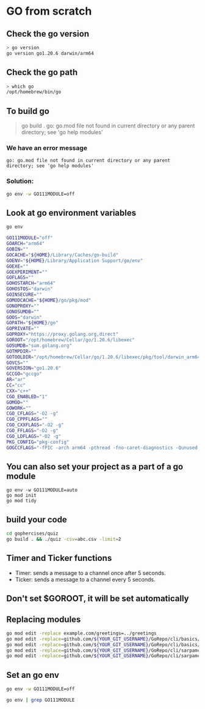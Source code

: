# GO from scratch

## Check the go version

```bash
> go version
go version go1.20.6 darwin/arm64
```

## Check the go path

```bash
> which go
/opt/homebrew/bin/go
```

## To build go

> go build .
> go: go.mod file not found in current directory or any parent directory; see 'go help modules'

### We have an error message

`go: go.mod file not found in current directory or any parent directory; see 'go help modules'`

### Solution:

```bash
go env -w GO111MODULE=off
```

## Look at go environment variables

```bash
go env

GO111MODULE="off"
GOARCH="arm64"
GOBIN=""
GOCACHE="${HOME}/Library/Caches/go-build"
GOENV="${HOME}/Library/Application Support/go/env"
GOEXE=""
GOEXPERIMENT=""
GOFLAGS=""
GOHOSTARCH="arm64"
GOHOSTOS="darwin"
GOINSECURE=""
GOMODCACHE="${HOME}/go/pkg/mod"
GONOPROXY=""
GONOSUMDB=""
GOOS="darwin"
GOPATH="${HOME}/go"
GOPRIVATE=""
GOPROXY="https://proxy.golang.org,direct"
GOROOT="/opt/homebrew/Cellar/go/1.20.6/libexec"
GOSUMDB="sum.golang.org"
GOTMPDIR=""
GOTOOLDIR="/opt/homebrew/Cellar/go/1.20.6/libexec/pkg/tool/darwin_arm64"
GOVCS=""
GOVERSION="go1.20.6"
GCCGO="gccgo"
AR="ar"
CC="cc"
CXX="c++"
CGO_ENABLED="1"
GOMOD=""
GOWORK=""
CGO_CFLAGS="-O2 -g"
CGO_CPPFLAGS=""
CGO_CXXFLAGS="-O2 -g"
CGO_FFLAGS="-O2 -g"
CGO_LDFLAGS="-O2 -g"
PKG_CONFIG="pkg-config"
GOGCCFLAGS="-fPIC -arch arm64 -pthread -fno-caret-diagnostics -Qunused-arguments -fmessage-length=0 -fdebug-prefix-map=/var/folders/3b/vx9r07dn7w74ys5zxn9lzpzc0000gp/T/go-build3679459993=/tmp/go-build -gno-record-gcc-switches -fno-common"

```

## You can also set your project as a part of a go module

```
go env -w GO111MODULE=auto
go mod init
go mod tidy
```

## build your code

```bash
cd gophercises/quiz
go build . && ./quiz -csv=abc.csv -limit=2
```

## Timer and Ticker functions

- Timer: sends a message to a channel once after 5 seconds.
- Ticker: sends a message to a channel every 5 seconds.

## Don't set $GOROOT, it will be set automatically

## Replacing modules

```bash
go mod edit -replace example.com/greetings=../greetings
go mod edit -replace=github.com/${YOUR_GIT_USERNAME}/GoRepo/cli/basics/cmd=./cmd
go mod edit -replace=github.com/${YOUR_GIT_USERNAME}/GoRepo/cli/basics/cmd/root=./cmd/root
go mod edit -replace=github.com/${YOUR_GIT_USERNAME}/GoRepo/cli/sarpamcli/cmd=./cmd
go mod edit -replace=github.com/${YOUR_GIT_USERNAME}/GoRepo/cli/sarpamcli/cmd/root=./cmd/root
```

## Set an go env

```bash
go env -w GO111MODULE=off

go env | grep GO111MODULE
```
